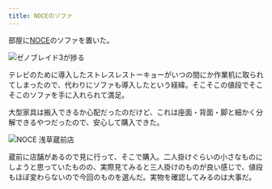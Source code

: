 ```yaml
---
title: NOCEのソファ
---
```

部屋に[NOCE](https://www.noce.co.jp/)のソファを置いた。

![](https://lh4.googleusercontent.com/558Y2wNM8pCIFlhMextenKUN7W4_tkoq8YuX6DWZ_0V3Z9dL5065caSE7azr2N10P-F298vcGiJZ05B1_KaTvFJTSxMhJdQKXX-6IhrHv3k-c4Yvpnt08qnPN5IKp6GCKySR11dvAe38Y8glLHkAEpH4azjLYlfGguAhLcdf1RRyIBJQ8v3U0PFf7w "ゼノブレイド3が捗る")

テレビのために導入したストレスレストーキョーがいつの間にか作業机に取られてしまったので、代わりにソファも導入したという経緯。そこそこの値段でそこそこのソファを手に入れられて満足。

大型家具は搬入できるか心配だったのだけど、これは座面・背面・脚と細かく分解できるやつだったので、安心して購入できた。

![](https://lh4.googleusercontent.com/Yroe1K5S2_AwlH7q9mUpuQ9iV9zwyC5Jdkl0xuV9j5k39tL3QPxa7pYfsjOLi-wjswDQ4dEz5Z_6IWau8f0Q0bNkpYgX-9LX_O3H4BVOmmRc30iSfIjWn2oTu7BElimPYBv5LFtuFrvJGi6ldaqjlsUK-_2ZZUKfU_zrD2LOd0C2udl-A5lXxfV0Yg "NOCE 浅草蔵前店")

蔵前に店舗があるので見に行って、そこで購入。二人掛けぐらいの小さなものにしようと思っていたものの、実際見てみると三人掛けのものが良い感じで、値段もほぼ変わらないので今回のものを選んだ。実物を確認してみるのは大事だ。
